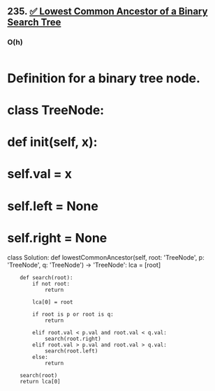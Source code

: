 ## 235. [✅ Lowest Common Ancestor of a Binary Search Tree](https://leetcode.com/problems/lowest-common-ancestor-of-a-binary-search-tree/)

### O(h)



```python
```
# Definition for a binary tree node.
# class TreeNode:
#     def __init__(self, x):
#         self.val = x
#         self.left = None
#         self.right = None

class Solution:
    def lowestCommonAncestor(self, root: 'TreeNode', p: 'TreeNode', q: 'TreeNode') -> 'TreeNode':
        lca = [root]

        def search(root):
            if not root:
                return
                
            lca[0] = root

            if root is p or root is q:
                return
            
            elif root.val < p.val and root.val < q.val:
                search(root.right)
            elif root.val > p.val and root.val > q.val:
                search(root.left)
            else:
                return

        search(root)
        return lca[0]
```
```

